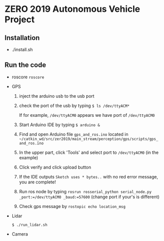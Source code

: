 # ZERO 2019 Autonomous Vehicle Project

## Installation
* ./install.sh

  

## Run the code
* roscore
  `roscore`



* GPS

  1. inject the arduino usb to the usb port

  2. check the port of the usb by typing  `$ ls /dev/ttyACM*`

     If for example, `/dev/ttyACM0` appears we have port of `/dev/ttyACM0`

  3. Start Arduino IDE by typing `$ arduino &`

  4. Find and open Arduino file `gps_and_ros.ino` located in `~/catkin_wd/src/zer2019/main_stream/perception/gps/scripts/gps_and_ros.ino`

  5. In the upper part, click 'Tools' and select port to `/dev/ttyACM0` (in the example)
  
  6. Click verify and click upload button
  
  7. If the IDE outputs `Sketch uses * bytes..` with no red error message, you are complete!
  
  8. Run ros node by typing `rosrun rosserial_python serial_node.py _port:=/dev/ttyACM0 _baud:=57600` (change port if your's is different)
  
  9. Check gps message by `rostopic echo location_msg`
  
     
  
* Lidar

  `$ ./run_lidar.sh`



* Camera